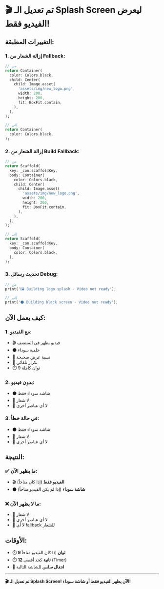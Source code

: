 # 🎬 تم تعديل الـ Splash Screen ليعرض الفيديو فقط!

## التغييرات المطبقة:

### 1. **إزالة الشعار من Fallback**:
```dart
// من
return Container(
  color: Colors.black,
  child: Center(
    child: Image.asset(
      'assets/img/new_logo.png',
      width: 200,
      height: 200,
      fit: BoxFit.contain,
    ),
  ),
);

// إلى
return Container(
  color: Colors.black,
);
```

### 2. **إزالة الشعار من Build Fallback**:
```dart
// من
return Scaffold(
  key: _con.scaffoldKey,
  body: Container(
    color: Colors.black,
    child: Center(
      child: Image.asset(
        'assets/img/new_logo.png',
        width: 200,
        height: 200,
        fit: BoxFit.contain,
      ),
    ),
  ),
);

// إلى
return Scaffold(
  key: _con.scaffoldKey,
  body: Container(
    color: Colors.black,
  ),
);
```

### 3. **تحديث رسائل Debug**:
```dart
// من
print('🖼️ Building logo splash - Video not ready');

// إلى
print('⚫ Building black screen - Video not ready');
```

## كيف يعمل الآن:

### 1. **مع الفيديو**:
- 🎬 فيديو يظهر في المنتصف
- ⚫ خلفية سوداء
- 📐 نسبة عرض صحيحة
- 🔄 تكرار تلقائي
- ⏱️ 9 ثوان كاملة

### 2. **بدون فيديو**:
- ⚫ شاشة سوداء فقط
- 🚫 لا شعار
- 🚫 لا أي عناصر أخرى

### 3. **في حالة خطأ**:
- ⚫ شاشة سوداء فقط
- 🚫 لا شعار
- 🚫 لا أي عناصر أخرى

## النتيجة:

### ✅ ما يظهر الآن:
- 🎬 **الفيديو فقط** (إذا كان متاحاً)
- ⚫ **شاشة سوداء** (إذا لم يكن الفيديو متاحاً)

### ❌ ما لا يظهر الآن:
- 🚫 لا شعار
- 🚫 لا أي عناصر أخرى
- 🚫 لا أي fallback للشعار

## الأوقات:
- ⏱️ **9 ثوان** إذا كان الفيديو متاحاً
- ⏱️ **12 ثانية** كحد أقصى (Timer)
- 🚀 **انتقال سلس** للشاشة التالية

---

**🎬 تم تعديل الـ Splash Screen! الآن يظهر الفيديو فقط أو شاشة سوداء!**
